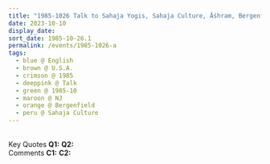 ```yaml
---
title: "1985-1026 Talk to Sahaja Yogis, Sahaja Culture, Āśhram, Bergenfield, NJ, U.S.A."
date: 2023-10-10
display_date: 
sort_date: 1985-10-26.1
permalink: /events/1985-1026-a
tags:
  - blue @ English
  - brown @ U.S.A.
  - crimson @ 1985
  - deeppink @ Talk
  - green @ 1985-10
  - maroon @ NJ
  - orange @ Bergenfield
  - peru @ Sahaja Culture
---
```


<br>

<wave-list>
  <list-title color="DarkSeaGreen" width="55">Key Quotes</list-title>
  <list-item color="BlanchedAlmond" width="280"><b>Q1:</b> <i></i></list-item>
  <list-item color="Lavender" width="280"><b>Q2:</b> <i></i></list-item>
</wave-list>

<br>

<wave-list>
  <list-title color="DarkSeaGreen" width="55">Comments</list-title>
  <list-item color="BlanchedAlmond" width="280"><b>C1:</b> <i></i></list-item>
  <list-item color="Lavender" width="280"><b>C2:</b> <i></i></list-item>
</wave-list>